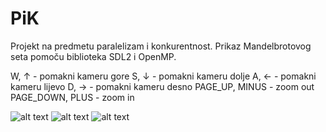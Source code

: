 # PiK
Projekt na predmetu paralelizam i konkurentnost. Prikaz Mandelbrotovog seta pomoču biblioteka SDL2 i OpenMP.

W, ↑ - pomakni kameru gore
S, ↓ - pomakni kameru dolje
A, ← - pomakni kameru lijevo
D, → - pomakni kameru desno
PAGE_UP, MINUS - zoom out
PAGE_DOWN, PLUS - zoom in

![alt text](https://github.com/https://github.com/Mijudin/PiK/screenshot1.png?raw=true)
![alt text](https://github.com/https://github.com/Mijudin/PiK/screenshot2.png?raw=true)
![alt text](https://github.com/https://github.com/Mijudin/PiK/screenshot3.png?raw=true)